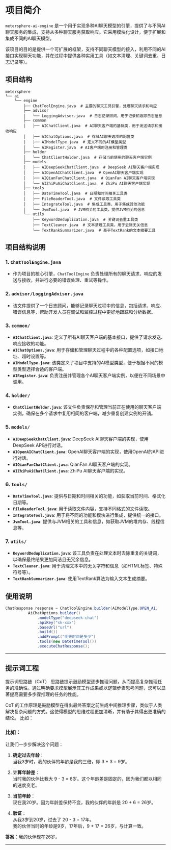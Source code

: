 
# 项目简介

`metersphere-ai-engine` 是一个用于实现多种AI聊天模型的引擎，提供了与不同AI聊天服务的集成，支持从多种聊天服务获取响应。它采用模块化设计，便于扩展和集成不同的AI聊天模型。

该项目的目的是提供一个可扩展的框架，支持不同聊天模型的接入，利用不同的AI接口实现聊天功能，并在过程中提供各种实用工具（如文本清理、关键词去重、日志记录等）。


## 项目结构

```
metersphere
└── ai
    └── engine
        ├── ChatToolEngine.java  # 主要的聊天工具引擎，处理聊天请求和响应
        ├── advisor
        │   └── LoggingAdvisor.java  # 日志记录顾问，用于记录和跟踪日志信息
        ├── common
        │   ├── AIChatClient.java  # AI聊天客户端的基础类，用于发送请求和接收响应
        │   ├── AIChatOptions.java  # 存储AI聊天选项的配置类
        │   ├── AIModelType.java  # 定义不同的AI模型类型
        │   └── AIRegister.java  # AI客户端的注册和管理类
        ├── holder
        │   └── ChatClientHolder.java  # 存储当前使用的聊天客户端实例
        ├── models
        │   ├── AIDeepSeekChatClient.java  # DeepSeek AI聊天客户端实现
        │   ├── AIOpenAIChatClient.java  # OpenAI聊天客户端实现
        │   ├── AIQianFanChatClient.java  # QianFan AI聊天客户端实现
        │   └── AIZhiPuAiChatClient.java  # ZhiPu AI聊天客户端实现
        ├── tools
        │   ├── DateTimeTool.java  # 日期和时间相关工具类
        │   ├── FileReaderTool.java  # 文件读取工具类
        │   ├── IntegrateTool.java  # 集成工具类，用于集成其他功能
        │   └── JvmTool.java  # JVM相关的工具类，提供JVM相关的信息
        └── utils
            ├── KeywordDeduplication.java  # 关键词去重工具类
            ├── TextCleaner.java  # 文本清理工具类，用于去除无关信息
            └── TextRankSummarizer.java  # 基于TextRank的文本摘要工具
```
## 项目结构说明

### 1. `ChatToolEngine.java`

* 作为项目的核心引擎，`ChatToolEngine` 负责处理所有的聊天请求、响应的发送与接收，并进行必要的错误处理、重试等操作。

### 2. `advisor/LoggingAdvisor.java`

* 该文件提供了一个日志顾问，能够记录聊天过程中的信息，包括请求、响应、错误信息等，帮助开发人员在调试和监控过程中更好地跟踪和分析数据。

### 3. `common/`

* **`AIChatClient.java`**: 定义了所有AI聊天客户端的基本接口，提供了请求发送、响应接收的功能。
* **`AIChatOptions.java`**: 用于存储和管理聊天过程中的各种配置选项，如接口地址、超时设置等。
* **`AIModelType.java`**: 该类定义了项目中支持的AI模型类型，便于根据不同的模型类型选择合适的客户端。
* **`AIRegister.java`**: 负责注册并管理各个AI聊天客户端实例，以便在不同场景中调用。

### 4. `holder/`

* **`ChatClientHolder.java`**: 该文件负责保存和管理当前正在使用的聊天客户端实例，确保在多个请求中复用相同的客户端，减少重复创建实例的开销。

### 5. `models/`

* **`AIDeepSeekChatClient.java`**: DeepSeek AI聊天客户端的实现，使用DeepSeek API进行对话。
* **`AIOpenAIChatClient.java`**: OpenAI聊天客户端的实现，使用OpenAI的API进行对话。
* **`AIQianFanChatClient.java`**: QianFan AI聊天客户端的实现。
* **`AIZhiPuAiChatClient.java`**: ZhiPu AI聊天客户端的实现。

### 6. `tools/`

* **`DateTimeTool.java`**: 提供与日期和时间相关的功能，如获取当前时间、格式化日期等。
* **`FileReaderTool.java`**: 用于读取文件内容，支持不同格式的文件读取。
* **`IntegrateTool.java`**: 用于将不同的功能和模块进行集成，提供统一的接口。
* **`JvmTool.java`**: 提供与JVM相关的工具和信息，如获取JVM的堆内存、线程信息等。

### 7. `utils/`

* **`KeywordDeduplication.java`**: 该工具负责在处理文本时去除重复的关键词，以确保最终结果更加简洁且无冗余信息。
* **`TextCleaner.java`**: 用于清理文本中的无关字符和信息（如HTML标签、特殊符号等）。
* **`TextRankSummarizer.java`**: 使用TextRank算法为输入文本生成摘要。

## 使用说明

   ```java
   ChatResponse response = ChatToolEngine.builder(AIModelType.OPEN_AI,
             AiChatOptions.builder()
                 .modelType("deepseek-chat")
                 .apiKey("sk-xxx")
                 .baseUrl("url")
                 .build())
                 .addPrompt("明天时间是多少")
                 .tools(new DateTimeTool())
                 .executeChatResponse();
   ``` 

---

## 提示词工程

提示词思路链（CoT）
思路链提示鼓励模型逐步推理问题，从而提高复杂推理任务的准确性。通过明确要求模型展示其工作成果或以逻辑步骤思考问题，您可以显著提高需要多步骤推理的任务的性能。

CoT 的工作原理是鼓励模型在得出最终答案之前生成中间推理步骤，类似于人类解决复杂问题的方式。这使得模型的思维过程更加清晰，并有助于其得出更准确的结论。
比如：
### 比如：
让我们一步步解决这个问题：

1. **确定过去年龄**：  
   当我3岁时，我的伙伴的年龄是我的三倍，即 3 * 3 = 9岁。

2. **计算年龄差**：  
   当时我的伙伴比我大 9 - 3 = 6岁。这个年龄差是固定的，因为我们都以相同的速度变老。

3. **当前年龄**：  
   现在我20岁。因为年龄差保持不变，我的伙伴的年龄是 20 + 6 = 26岁。

4. **验证**：  
   从我3岁到20岁，过去了 20 - 3 = 17年。  
   我的伙伴当时的年龄是9岁，17年后，9 + 17 = 26岁，与计算一致。

**答案**：我的伙伴现在26岁。

--- 